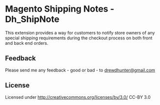Magento Shipping Notes - Dh_ShipNote
====================================

This extension provides a way for customers to notify store owners of any special shipping requirements during the checkout process on both front and back end orders.

Feedback
-------------------------
Please send me any feedback - good or bad - to drewdhunter@gmail.com


License
-------------------------
Licensed under http://creativecommons.org/licenses/by/3.0/ CC-BY 3.0



